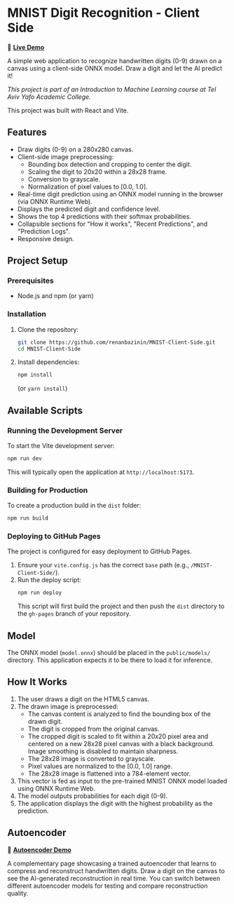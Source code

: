 # MNIST Digit Recognition - Client Side

🔗 **[Live Demo](https://renanbazinin.github.io/MNIST-Client-Side/)**

A simple web application to recognize handwritten digits (0-9) drawn on a canvas using a client-side ONNX model. Draw a digit and let the AI predict it!

*This project is part of an Introduction to Machine Learning course at Tel Aviv Yafo Academic College.*

This project was built with React and Vite.

## Features

*   Draw digits (0-9) on a 280x280 canvas.
*   Client-side image preprocessing:
    *   Bounding box detection and cropping to center the digit.
    *   Scaling the digit to 20x20 within a 28x28 frame.
    *   Conversion to grayscale.
    *   Normalization of pixel values to [0.0, 1.0].
*   Real-time digit prediction using an ONNX model running in the browser (via ONNX Runtime Web).
*   Displays the predicted digit and confidence level.
*   Shows the top 4 predictions with their softmax probabilities.
*   Collapsible sections for "How it works", "Recent Predictions", and "Prediction Logs".
*   Responsive design.

## Project Setup

### Prerequisites

*   Node.js and npm (or yarn)

### Installation

1.  Clone the repository:
    ```bash
    git clone https://github.com/renanbazinin/MNIST-Client-Side.git
    cd MNIST-Client-Side
    ```
2.  Install dependencies:
    ```bash
    npm install
    ```
    (or `yarn install`)

## Available Scripts

### Running the Development Server

To start the Vite development server:

```bash
npm run dev
```

This will typically open the application at `http://localhost:5173`.

### Building for Production

To create a production build in the `dist` folder:

```bash
npm run build
```

### Deploying to GitHub Pages

The project is configured for easy deployment to GitHub Pages.

1.  Ensure your `vite.config.js` has the correct `base` path (e.g., `/MNIST-Client-Side/`).
2.  Run the deploy script:
    ```bash
    npm run deploy
    ```
    This script will first build the project and then push the `dist` directory to the `gh-pages` branch of your repository.

## Model

The ONNX model (`model.onnx`) should be placed in the `public/models/` directory. This application expects it to be there to load it for inference.

## How It Works

1.  The user draws a digit on the HTML5 canvas.
2.  The drawn image is preprocessed:
    *   The canvas content is analyzed to find the bounding box of the drawn digit.
    *   The digit is cropped from the original canvas.
    *   The cropped digit is scaled to fit within a 20x20 pixel area and centered on a new 28x28 pixel canvas with a black background. Image smoothing is disabled to maintain sharpness.
    *   The 28x28 image is converted to grayscale.
    *   Pixel values are normalized to the [0.0, 1.0] range.
    *   The 28x28 image is flattened into a 784-element vector.
3.  This vector is fed as input to the pre-trained MNIST ONNX model loaded using ONNX Runtime Web.
4.  The model outputs probabilities for each digit (0-9).
5.  The application displays the digit with the highest probability as the prediction.

## Autoencoder

🔗 **[Autoencoder Demo](https://renanbazinin.github.io/MNIST-Client-Side/#/encoder)**

A complementary page showcasing a trained autoencoder that learns to compress and reconstruct handwritten digits. Draw a digit on the canvas to see the AI-generated reconstruction in real time. You can switch between different autoencoder models for testing and compare reconstruction quality.
